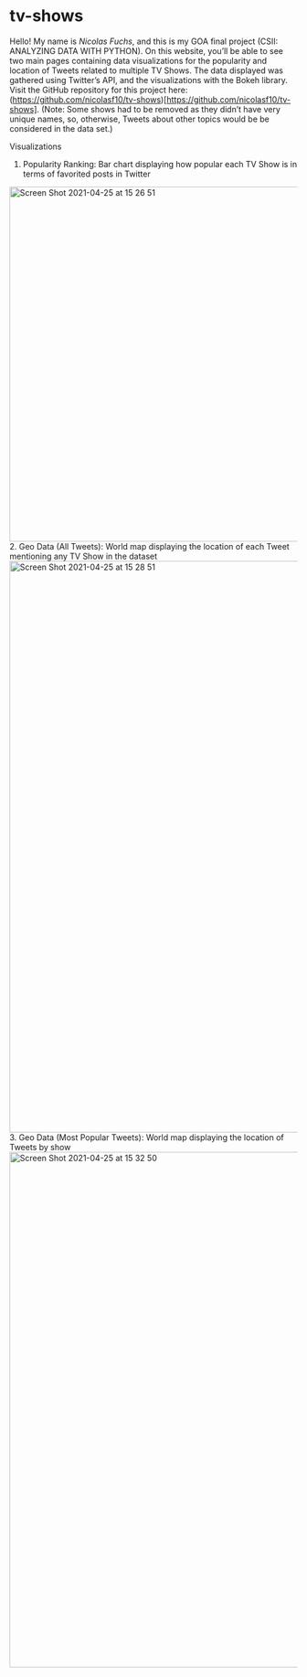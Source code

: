 # tv-shows
Hello! My name is *Nicolas Fuchs*, and this is my GOA final project (CSII: ANALYZING DATA WITH PYTHON). On this website, you’ll be able to see two main pages containing data visualizations for the popularity and location of Tweets related to multiple TV Shows. The data displayed was gathered using Twitter’s API, and the visualizations with the Bokeh library. Visit the GitHub repository for this project here: (https://github.com/nicolasf10/tv-shows)[https://github.com/nicolasf10/tv-shows]. (Note: Some shows had to be removed as they didn’t have very unique names, so, otherwise, Tweets about other topics would be be considered in the data set.)

Visualizations
1. Popularity Ranking: Bar chart displaying how popular each TV Show is in terms of favorited posts in Twitter
<img width="621" alt="Screen Shot 2021-04-25 at 15 26 51" src="https://user-images.githubusercontent.com/54503503/116444445-1be53b80-a82b-11eb-82b0-e69165ff74c1.png">
2. Geo Data (All Tweets): World map displaying the location of each Tweet mentioning any TV Show in the dataset
<img width="1000" alt="Screen Shot 2021-04-25 at 15 28 51" src="https://user-images.githubusercontent.com/54503503/116444471-2273b300-a82b-11eb-8faa-dcbd31bbe027.png">
3. Geo Data (Most Popular Tweets): World map displaying the location of Tweets by show
<img width="902" alt="Screen Shot 2021-04-25 at 15 32 50" src="https://user-images.githubusercontent.com/54503503/116444488-269fd080-a82b-11eb-8227-da386b9dc26c.png">
